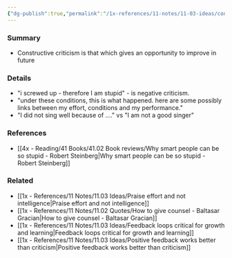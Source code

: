 ```yaml
---
{"dg-publish":true,"permalink":"/1x-references/11-notes/11-03-ideas/constructive-criticism-is-that-which-gives-an-opportunity-to-improve-in-future/","title":"Constructive criticism is that which gives an opportunity to improve in future","created":"2024-02-14T20:18:34.171+03:00","updated":"2024-02-14T20:18:34.171+03:00"}
---
```



### Summary
- Constructive criticism is that which gives an opportunity to improve in future

### Details
- "i screwed up - therefore I am stupid" - is negative criticism. 
- "under these conditions, this is what happened. here are some possibly links between my effort, conditions and my performance."
- "I did not sing well because of ...." vs "I am not a good singer"

### References
- [[4x - Reading/41 Books/41.02 Book reviews/Why smart people can be so stupid - Robert Steinberg\|Why smart people can be so stupid - Robert Steinberg]]

### Related
- [[1x - References/11 Notes/11.03 Ideas/Praise effort and not intelligence\|Praise effort and not intelligence]]
- [[1x - References/11 Notes/11.02 Quotes/How to give counsel - Baltasar Gracian\|How to give counsel - Baltasar Gracian]]
- [[1x - References/11 Notes/11.03 Ideas/Feedback loops critical for growth and learning\|Feedback loops critical for growth and learning]]
- [[1x - References/11 Notes/11.03 Ideas/Positive feedback works better than criticism\|Positive feedback works better than criticism]]